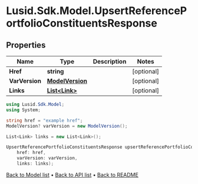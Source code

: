 # Lusid.Sdk.Model.UpsertReferencePortfolioConstituentsResponse

## Properties

Name | Type | Description | Notes
------------ | ------------- | ------------- | -------------
**Href** | **string** |  | [optional] 
**VarVersion** | [**ModelVersion**](ModelVersion.md) |  | [optional] 
**Links** | [**List&lt;Link&gt;**](Link.md) |  | [optional] 

```csharp
using Lusid.Sdk.Model;
using System;

string href = "example href";
ModelVersion? varVersion = new ModelVersion();

List<Link> links = new List<Link>();

UpsertReferencePortfolioConstituentsResponse upsertReferencePortfolioConstituentsResponseInstance = new UpsertReferencePortfolioConstituentsResponse(
    href: href,
    varVersion: varVersion,
    links: links);
```

[Back to Model list](../README.md#documentation-for-models) &#8226; [Back to API list](../README.md#documentation-for-api-endpoints) &#8226; [Back to README](../README.md)
